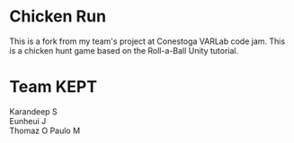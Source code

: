 # Chicken Run

This is a fork from my team's project at Conestoga VARLab code jam. This is a chicken hunt game based on the Roll-a-Ball Unity tutorial.

# Team KEPT

Karandeep S\
Eunheui J\
Thomaz O
Paulo M
